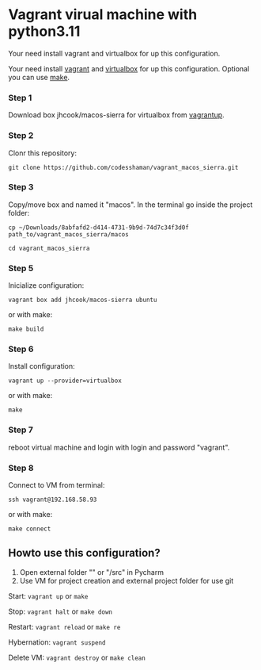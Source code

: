 # Vagrant virual machine with python3.11

Your need install vagrant and virtualbox for up this configuration.

Your need install [vagrant](https://github.com/hashicorp/vagrant-installers/releases/tag/v2.3.4.dev%2Bmain "vagrant") and  [virtualbox](https://www.virtualbox.org/ "virtualbox") for up this configuration. Optional you can use [make](https://www.gnu.org/software/make/ "make").

### Step 1

Download box jhcook/macos-sierra for virtualbox from [vagrantup](https://app.vagrantup.com/jhcook/boxes/macos-sierra "vagrantup").

### Step 2

Clonr this repository: 

``git clone https://github.com/codesshaman/vagrant_macos_sierra.git``

### Step 3

Copy/move box and named it "macos". In the terminal go inside the project folder:

``cp ~/Downloads/8abfafd2-d414-4731-9b9d-74d7c34f3d0f path_to/vagrant_macos_sierra/macos``

``cd vagrant_macos_sierra``

### Step 5

Inicialize configuration:

``vagrant box add jhcook/macos-sierra ubuntu``

or with make:

``make build``

### Step 6

Install configuration:

``vagrant up --provider=virtualbox``

or with make:

``make``

### Step 7

reboot virtual machine and login with login and password "vagrant".

### Step 8

Connect to VM from terminal:

``ssh vagrant@192.168.58.93``

or with make:

``make connect``

## Howto use this configuration?

1. Open external folder "<myproject>" or "<myproject>/src" in Pycharm
2. Use VM for project creation and external project folder for use git

Start: ``vagrant up`` or ``make``

Stop: ``vagrant halt`` or ``make down``

Restart: ``vagrant reload`` or ``make re``

Hybernation: ``vagrant suspend``

Delete VM: ``vagrant destroy`` or ``make clean``
